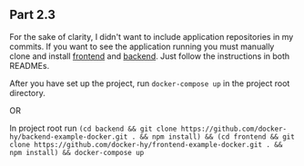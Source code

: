 ## Part 2.3

For the sake of clarity, I didn't want to include application repositories in my commits. If you want to see the application running you must manually clone and install [frontend](https://github.com/marttivesalainen/devops-with-docker/tree/master/Part2/2.3/frontend) and [backend](https://github.com/marttivesalainen/devops-with-docker/tree/master/Part2/2.3/backend). Just follow the instructions in both READMEs.

After you have set up the project, run `docker-compose up` in the project root directory.

OR

In project root run `(cd backend && git clone https://github.com/docker-hy/backend-example-docker.git . && npm install) && (cd frontend && git clone https://github.com/docker-hy/frontend-example-docker.git . && npm install) && docker-compose up`
